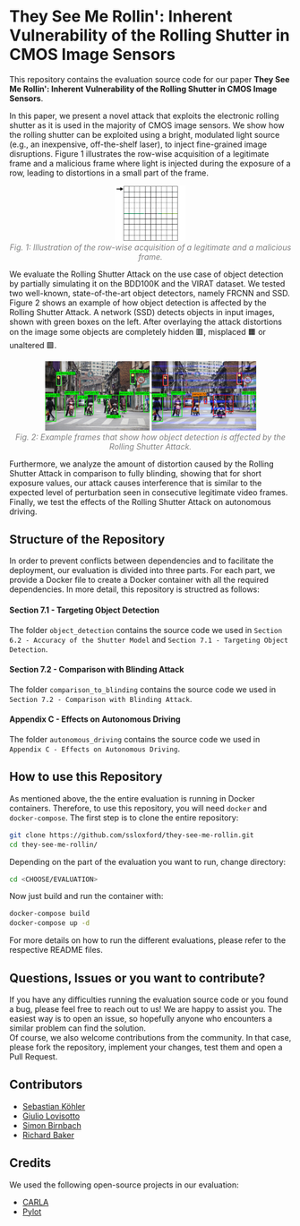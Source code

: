 # They See Me Rollin': Inherent Vulnerability of the Rolling Shutter in CMOS Image Sensors

This repository contains the evaluation source code for our paper **They See Me Rollin': Inherent Vulnerability of the Rolling Shutter in CMOS Image Sensors**.

In this paper, we present a novel attack that exploits the electronic rolling shutter as it is used in the majority of CMOS image sensors.
We show how the rolling shutter can be exploited using a bright, modulated light source (e.g., an inexpensive, off-the-shelf laser), to inject fine-grained image disruptions.
Figure 1 illustrates the row-wise acquisition of a legitimate frame and a malicious frame where light is injected during the exposure of a row, leading to distortions in a small part of the frame.

<p align="center"><img src="https://github.com/ssloxford/they-see-me-rollin/blob/main/doc/rolling_shutter_example.gif" width="25%"><br><em style="color: grey">Fig. 1: Illustration of the row-wise acquisition of a legitimate and a malicious frame.</em></p>

We evaluate the Rolling Shutter Attack on the use case of object detection by partially simulating it on the BDD100K and the VIRAT dataset.
We tested two well-known, state-of-the-art object detectors, namely FRCNN and SSD.
Figure 2 shows an example of how object detection is affected by the Rolling Shutter Attack. 
A network (SSD) detects objects in input images, shown with green boxes on the left. 
After overlaying the attack distortions on the image some objects are completely hidden 🟥, misplaced 🟧 or unaltered 🟩.

<p align="center"><img src="https://github.com/ssloxford/they-see-me-rollin/blob/main/doc/object_detection_vis.jpg" width="75%"><br><em style="color: grey">Fig. 2: Example frames that show how object detection is affected by the Rolling Shutter Attack.</em></p>

Furthermore, we analyze the amount of distortion caused by the Rolling Shutter Attack in comparison to fully blinding, showing that for short exposure values, our attack causes interference that is similar to the expected level of perturbation seen in consecutive legitimate video frames. 
Finally, we test the effects of the Rolling Shutter Attack on autonomous driving.

## Structure of the Repository 

In order to prevent conflicts between dependencies and to facilitate the deployment, our evaluation is divided into three parts.
For each part, we provide a Docker file to create a Docker container with all the required dependencies.
In more detail, this repository is structred as follows:

#### Section 7.1 - Targeting Object Detection

The folder `object_detection` contains the source code we used in `Section 6.2 - Accuracy of the Shutter Model` and `Section 7.1 - Targeting Object Detection`.

#### Section 7.2 - Comparison with Blinding Attack

The folder `comparison_to_blinding` contains the source code we used in `Section 7.2 - Comparison with Blinding Attack`.

#### Appendix C - Effects on Autonomous Driving 

The folder `autonomous_driving` contains the source code we used in `Appendix C - Effects on Autonomous Driving`.

## How to use this Repository 

As mentioned above, the the entire evaluation is running in Docker containers.
Therefore, to use this repository, you will need `docker` and `docker-compose`.
The first step is to clone the entire repository:
```sh
git clone https://github.com/ssloxford/they-see-me-rollin.git
cd they-see-me-rollin/
```
Depending on the part of the evaluation you want to run, change directory:
```sh
cd <CHOOSE/EVALUATION>
```
Now just build and run the container with:
```sh
docker-compose build
docker-compose up -d
```
For more details on how to run the different evaluations, please refer to the respective README files.

## Questions, Issues or you want to contribute?

If you have any difficulties running the evaluation source code or you found a bug, please feel free to reach out to us!
We are happy to assist you.
The easiest way is to open an issue, so hopefully anyone who encounters a similar problem can find the solution.
<br>
Of course, we also welcome contributions from the community.
In that case, please fork the repository, implement your changes, test them and open a Pull Request.

## Contributors
 * [Sebastian Köhler](https://cs.ox.ac.uk/people/sebastian.kohler)
 * [Giulio Lovisotto](https://cs.ox.ac.uk/people/giulio.lovisotto)
 * [Simon Birnbach](https://cs.ox.ac.uk/people/simon.birnbach)
 * [Richard Baker](https://cs.ox.ac.uk/people/richard.baker)

## Credits

We used the following open-source projects in our evaluation:

 * [CARLA](https://github.com/carla-simulator/carla)
 * [Pylot](https://github.com/erdos-project/pylot)
